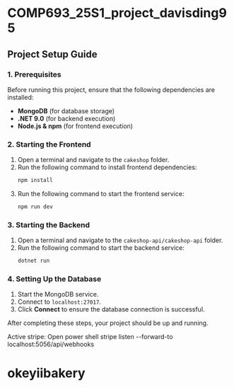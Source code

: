 # COMP693_25S1_project_davisding95

## Project Setup Guide

### 1. Prerequisites
Before running this project, ensure that the following dependencies are installed:
- **MongoDB** (for database storage)
- **.NET 9.0** (for backend execution)
- **Node.js & npm** (for frontend execution)

### 2. Starting the Frontend
1. Open a terminal and navigate to the `cakeshop` folder.
2. Run the following command to install frontend dependencies:
   ```sh
   npm install
   ```
3. Run the following command to start the frontend service:
   ```sh
   npm run dev
   ```

### 3. Starting the Backend
1. Open a terminal and navigate to the `cakeshop-api/cakeshop-api` folder.
2. Run the following command to start the backend service:
   ```sh
   dotnet run
   ```

### 4. Setting Up the Database
1. Start the MongoDB service.
2. Connect to `localhost:27017`.
3. Click **Connect** to ensure the database connection is successful.

After completing these steps, your project should be up and running.

Active stripe: 
Open power shell
stripe listen --forward-to localhost:5056/api/webhooks

# okeyiibakery

